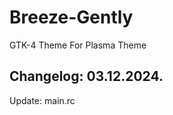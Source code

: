 # Breeze-Gently
GTK-4 Theme For Plasma Theme

Changelog: 03.12.2024.
----------------------

Update: main.rc
